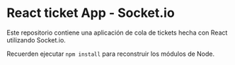 # React ticket App - Socket.io

Este repositorio contiene una aplicación de cola de tickets hecha con React utilizando Socket.io.

Recuerden ejecutar `npm install` para reconstruir los módulos de Node.
